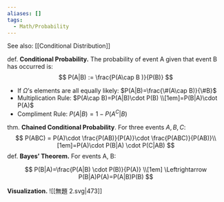 ```yaml
---
aliases: []
tags:
  - Math/Probability
---
```


See also: [[Conditional Distribution]]

def. **Conditional Probability.** The probability of event A given that event B has occurred is:
$$
P(A|B) := \frac{P(A\cap B
)}{P(B)}
$$
- If $\Omega$’s elements are all equally likely: $P(A|B)=\frac{\#(A\cap B)}{\#B}$
- Multiplication Rule: $P(A\cap B)=P(A|B)\cdot P(B) \\[1em]=P(B|A)\cdot P(A)$
- Compliment Rule: $P(A|B)=1-P(A^C|B)$

thm. **Chained Conditional Probability**. For three events $A,B,C$:
$$
P(ABC) = P(A)\cdot \frac{P(AB)}{P(A)}\cdot \frac{P(ABC)}{P(AB)}\\[1em]=P(A)\cdot P(B|A) \cdot P(C|AB)
$$
def. **Bayes’ Theorem.** For events A, B:

$$
P(B|A)=\frac{P(A|B) \cdot P(B)}{P(A)} \\[1em] \Leftrightarrow P(B|A)P(A)=P(A|B)P(B)
$$

**Visualization.**
![[無題 2.svg|473]]
